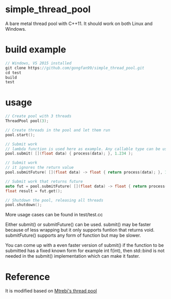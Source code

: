 # simple_thread_pool
A bare metal thread pool with C++11. It should work on both Linux and Windows.

# build example
```c
// Windows, VS 2015 installed
git clone https://github.com/gongfan99/simple_thread_pool.git
cd test
build
test
```

# usage
```c
// Create pool with 3 threads
ThreadPool pool(3);

// Create threads in the pool and let them run
pool.start();

// Submit work
// lambda function is used here as example. Any callable type can be used.
pool.submit( [](float data) { process(data); }, 1.234 );

// Submit work
// it ignores the return value
pool.submitFuture( [](float data) -> float { return process(data); }, 1.234 );

// Submit work that returns future
auto fut = pool.submitFuture( [](float data) -> float { return process(data); }, 1.234 );
float result = fut.get();

// Shutdown the pool, releasing all threads
pool.shutdown();
```

More usage cases can be found in test/test.cc

Either submit() or submitFuture() can be used. submit() may be faster because of less wrapping but it only supports funtion that returns void. submitFuture() supports any form of function but may be slower.

You can come up with a even faster version of submit() if the function to be submitted has a fixed known form for example int f(int), then std::bind is not needed in the submit() implementation which can make it faster. 

# Reference
It is modified based on [Mtrebi's thread pool](https://github.com/mtrebi/thread-pool)